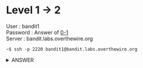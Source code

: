 # Level 1 → 2

User : bandit1 <br />
Password : Answer of [0-1](0-1.md) <br />
Server : bandit.labs.overthewire.org

```console
~$ ssh -p 2220 bandit1@bandit.labs.overthewire.org
```

<details><summary>ANSWER</summary>
<p>

Password for next level :
```console
Nothing for now ;)

```
</p>
</details>